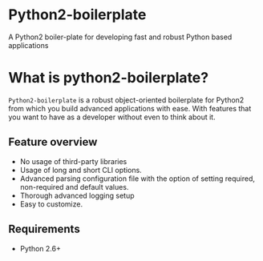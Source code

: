 Python2-boilerplate
===================
A Python2 boiler-plate for developing fast and robust Python based applications

What is python2-boilerplate?
============================
``Python2-boilerplate`` is a robust object-oriented boilerplate for Python2 from which you build advanced applications with ease. With features that you want to have as a developer without even to think about it.

Feature overview
----------------
* No usage of third-party libraries 
* Usage of long and short CLI options.
* Advanced parsing configuration file with the option of setting required, non-required and default values. 
* Thorough advanced logging setup
* Easy to customize.

Requirements
------------
* Python 2.6+
